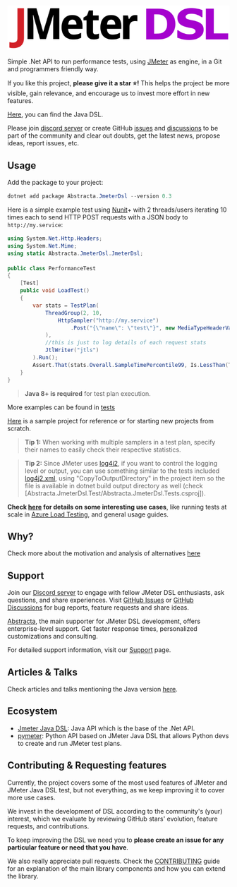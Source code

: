 ![logo](https://raw.githubusercontent.com/abstracta/jmeter-dotnet-dsl/main/docs/.vuepress/public/logo.svg)

Simple .Net API to run performance tests, using [JMeter](http://jmeter.apache.org/) as engine, in a Git and programmers friendly way. 

If you like this project, **please give it a star :star:!** This helps the project be more visible, gain relevance, and encourage us to invest more effort in new features.

[Here](https://abstracta.github.io/jmeter-java-dsl), you can find the Java DSL.

Please join [discord server](https://discord.gg/WNSn5hqmSd) or create GitHub [issues](https://github.com/abstracta/jmeter-dotnet-dsl/issues) and [discussions](https://github.com/abstracta/jmeter-dotnet-dsl/discussions) to be part of the community and clear out doubts, get the latest news, propose ideas, report issues, etc.

## Usage

Add the package to your project:

```powershell
dotnet add package Abstracta.JmeterDsl --version 0.3
``` 

Here is a simple example test using [Nunit](https://nunit.org/)+ with 2 threads/users iterating 10 times each to send HTTP POST requests with a JSON body to `http://my.service`:

```cs
using System.Net.Http.Headers;
using System.Net.Mime;
using static Abstracta.JmeterDsl.JmeterDsl;

public class PerformanceTest
{
    [Test]
    public void LoadTest()
    {
        var stats = TestPlan(
            ThreadGroup(2, 10,
                HttpSampler("http://my.service")
                    .Post("{\"name\": \"test\"}", new MediaTypeHeaderValue(MediaTypeNames.Application.Json))
            ),
            //this is just to log details of each request stats
            JtlWriter("jtls")
        ).Run();
        Assert.That(stats.Overall.SampleTimePercentile99, Is.LessThan(TimeSpan.FromSeconds(5)));
    }
}
```

> **Java 8+ is required** for test plan execution.

More examples can be found in [tests](Abstracta.JmeterDsl.Tests)

[Here](https://github.com/abstracta/jmeter-dotnet-dsl-sample) is a sample project for reference or for starting new projects from scratch.

> **Tip 1:** When working with multiple samplers in a test plan, specify their names to easily check their respective statistics.

> **Tip 2:** Since JMeter uses [log4j2](https://logging.apache.org/log4j/2.x/), if you want to control the logging level or output, you can use something similar to the tests included [log4j2.xml](Abstracta.JmeterDsl.Tests/log4j2.xml), using "CopyToOutputDirectory" in the project item so the file is available in dotnet build output directory as well (check [Abstracta.JmeterDsl.Test/Abstracta.JmeterDsl.Tests.csproj]).


**Check [here](https://abstracta.github.io/jmeter-dotnet-dsl/) for details on some interesting use cases**, like running tests at scale in [Azure Load Testing](https://azure.microsoft.com/en-us/products/load-testing/), and general usage guides.

## Why?

Check more about the motivation and analysis of alternatives [here](https://abstracta.github.io/jmeter-java-dsl/motivation/)

## Support

Join our [Discord server](https://discord.gg/WNSn5hqmSd) to engage with fellow JMeter DSL enthusiasts, ask questions, and share experiences. Visit [GitHub Issues](https://github.com/abstracta/jmeter-dotnet-dsl/issues) or [GitHub Discussions](https://github.com/abstracta/jmeter-dotnet-dsl/discussions) for bug reports, feature requests and share ideas.

[Abstracta](https://abstracta.us), the main supporter for JMeter DSL development, offers enterprise-level support. Get faster response times, personalized customizations and consulting.

For detailed support information, visit our [Support](https://abstracta.github.io/jmeter-dotnet-dsl/support) page.

## Articles & Talks

Check articles and talks mentioning the Java version [here](https://github.com/abstracta/jmeter-java-dsl#articles--talks).

## Ecosystem

* [Jmeter Java DSL](https://abstracta.github.io/jmeter-java-dsl): Java API which is the base of the .Net API.
* [pymeter](https://github.com/eldaduzman/pymeter): Python API based on JMeter Java DSL that allows Python devs to create and run JMeter test plans.

## Contributing & Requesting features

Currently, the project covers some of the most used features of JMeter and JMeter Java DSL test, but not everything, as we keep improving it to cover more use cases.

We invest in the development of DSL according to the community's (your) interest, which we evaluate by reviewing GitHub stars' evolution, feature requests, and contributions.

To keep improving the DSL we need you to **please create an issue for any particular feature or need that you have**.

We also really appreciate pull requests. Check the [CONTRIBUTING](CONTRIBUTING.md) guide for an explanation of the main library components and how you can extend the library.
